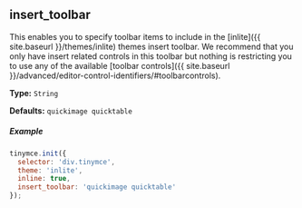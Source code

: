 ## insert_toolbar

This enables you to specify toolbar items to include in the [inlite]({{ site.baseurl }}/themes/inlite) themes insert toolbar. We recommend that you only have insert related controls in this toolbar but nothing is restricting you to use any of the available [toolbar controls]({{ site.baseurl }}/advanced/editor-control-identifiers/#toolbarcontrols).

**Type:** `String`

**Defaults:** `quickimage quicktable`

##### Example

```js
tinymce.init({
  selector: 'div.tinymce',
  theme: 'inlite',
  inline: true,
  insert_toolbar: 'quickimage quicktable'
});
```
